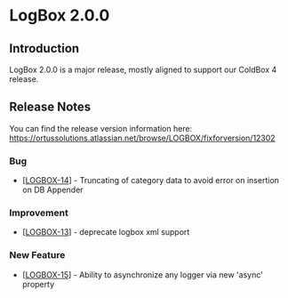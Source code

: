 # LogBox 2.0.0

## Introduction

LogBox 2.0.0 is a major release, mostly aligned to support our ColdBox 4 release.

## Release Notes

You can find the release version information here: https://ortussolutions.atlassian.net/browse/LOGBOX/fixforversion/12302

<h3>        Bug
</h3>
<ul>
<li>[<a href='https://ortussolutions.atlassian.net/browse/LOGBOX-14'>LOGBOX-14</a>] -         Truncating of category data to avoid error on insertion on DB Appender
</li>
</ul>
                        
<h3>        Improvement
</h3>
<ul>
<li>[<a href='https://ortussolutions.atlassian.net/browse/LOGBOX-13'>LOGBOX-13</a>] -         deprecate logbox xml support
</li>
</ul>
        
<h3>        New Feature
</h3>
<ul>
<li>[<a href='https://ortussolutions.atlassian.net/browse/LOGBOX-15'>LOGBOX-15</a>] -         Ability to asynchronize any logger via new &#39;async&#39; property
</li>
</ul>